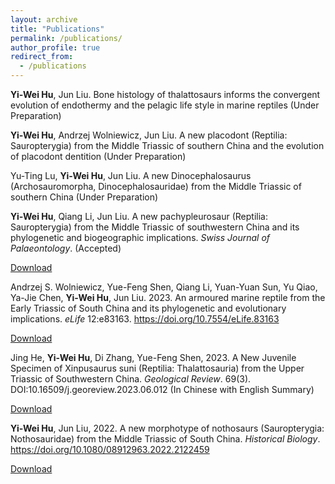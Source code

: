 ```yaml
---
layout: archive
title: "Publications"
permalink: /publications/
author_profile: true
redirect_from:
  - /publications
---
```




**Yi-Wei Hu**, Jun Liu. Bone histology of thalattosaurs informs the convergent evolution of endothermy and the pelagic life style in marine reptiles (Under Preparation)

**Yi-Wei Hu**, Andrzej Wolniewicz, Jun Liu. A new placodont (Reptilia: Sauropterygia) from the Middle Triassic of southern China and the evolution of placodont dentition (Under Preparation)

Yu-Ting Lu, **Yi-Wei Hu**, Jun Liu. A new Dinocephalosaurus (Archosauromorpha, Dinocephalosauridae) from the Middle Triassic of southern China (Under Preparation)
  
**Yi-Wei Hu**, Qiang Li, Jun Liu. A new pachypleurosaur (Reptilia: Sauropterygia) from the Middle Triassic of southwestern China and its phylogenetic and biogeographic implications. *Swiss Journal of Palaeontology*. (Accepted) 

[Download](../files/dianmeisaurus.pdf)
  
Andrzej S. Wolniewicz, Yue-Feng Shen, Qiang Li, Yuan-Yuan Sun, Yu Qiao, Ya-Jie Chen, **Yi-Wei Hu**, Jun Liu. 2023. An armoured marine reptile from the Early Triassic of South China and its phylogenetic and evolutionary implications. *eLife* 12:e83163. https://doi.org/10.7554/eLife.83163

[Download](../files/elife.pdf)
   
Jing He, **Yi-Wei Hu**, Di Zhang, Yue-Feng Shen, 2023. A New Juvenile Specimen of Xinpusaurus suni (Reptilia: Thalattosauria) from the Upper Triassic of Southwestern China. *Geological Review*. 69(3). DOI:10.16509/j.georeview.2023.06.012 (In Chinese with English Summary) 

[Download](../files/thalattosaurus.pdf)
   
**Yi-Wei Hu**, Jun Liu, 2022. A new morphotype of nothosaurs (Sauropterygia: Nothosauridae) from the Middle Triassic of South China. *Historical Biology*. https://doi.org/10.1080/08912963.2022.2122459 

[Download](../files/nothosaurs.pdf)
